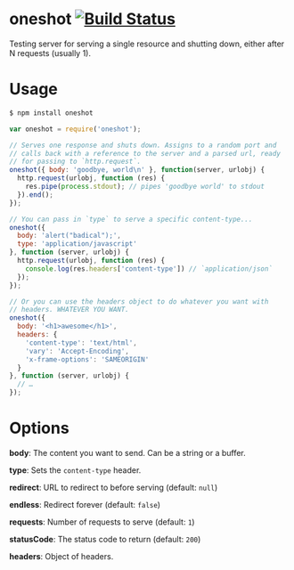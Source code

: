 # oneshot [![Build Status](https://secure.travis-ci.org/brianloveswords/oneshot.png?branch=master)](http://travis-ci.org/brianloveswords/oneshot)

Testing server for serving a single resource and shutting down, either after N requests (usually 1).

# Usage

```bash
$ npm install oneshot
```

```js
var oneshot = require('oneshot');

// Serves one response and shuts down. Assigns to a random port and
// calls back with a reference to the server and a parsed url, ready
// for passing to `http.request`.
oneshot({ body: 'goodbye, world\n' }, function(server, urlobj) {
  http.request(urlobj, function (res) {
    res.pipe(process.stdout); // pipes 'goodbye world' to stdout
  }).end();
});
```

```js
// You can pass in `type` to serve a specific content-type...
oneshot({
  body: 'alert("badical");',
  type: 'application/javascript'
}, function (server, urlobj) {
  http.request(urlobj, function (res) {
    console.log(res.headers['content-type']) // `application/json`
  });
});
```

```js
// Or you can use the headers object to do whatever you want with
// headers. WHATEVER YOU WANT.
oneshot({
  body: '<h1>awesome</h1>',
  headers: {
    'content-type': 'text/html',
    'vary': 'Accept-Encoding',
    'x-frame-options': 'SAMEORIGIN'
  }
}, function (server, urlobj) {
  // …
});
```

# Options
**body**: The content you want to send. Can be a string or a buffer.

**type**: Sets the `content-type` header.

**redirect**: URL to redirect to before serving (default: `null`)

**endless**: Redirect forever (default: `false`)

**requests**: Number of requests to serve (default: `1`)

**statusCode**: The status code to return (default: `200`)

**headers**: Object of headers.
